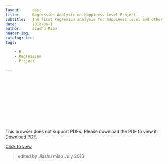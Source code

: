 ```yaml
---
layout:     post
title:      Regression Analysis on Happiness Level Project 
subtitle:   The first regresion analysis for happiness level and other dependent variables on a survey data.
date:       2018-06-1
author:     Jiashu Miao
header-img: 
catalog: true
tags:

    - R
    - Regression
    - Project 
    
---
```


<object data="https://render.githubusercontent.com/view/pdf?commit=4172f83a9592790c19d435b8095bf7041d0e8e71&enc_url=68747470733a2f2f7261772e67697468756275736572636f6e74656e742e636f6d2f6d69636861656c6d69616f6d69616f2f77656266696c652f343137326638336139353932373930633139643433356238303935626637303431643065386537312f5272656772657373696f6e2e706466&nwo=michaelmiaomiao%2Fwebfile&path=Rregression.pdf&repository_id=202414538&repository_type=Repository#dd4bfccc-2256-4c86-b701-80868a02ec3c" type="application/pdf" width="800px" height="1200px">
    <embed src="https://render.githubusercontent.com/view/pdf?commit=4172f83a9592790c19d435b8095bf7041d0e8e71&enc_url=68747470733a2f2f7261772e67697468756275736572636f6e74656e742e636f6d2f6d69636861656c6d69616f6d69616f2f77656266696c652f343137326638336139353932373930633139643433356238303935626637303431643065386537312f5272656772657373696f6e2e706466&nwo=michaelmiaomiao%2Fwebfile&path=Rregression.pdf&repository_id=202414538&repository_type=Repository#dd4bfccc-2256-4c86-b701-80868a02ec3c">
        <p>This browser does not support PDFs. Please download the PDF to view it: <a href="https://render.githubusercontent.com/view/pdf?commit=4172f83a9592790c19d435b8095bf7041d0e8e71&enc_url=68747470733a2f2f7261772e67697468756275736572636f6e74656e742e636f6d2f6d69636861656c6d69616f6d69616f2f77656266696c652f343137326638336139353932373930633139643433356238303935626637303431643065386537312f5272656772657373696f6e2e706466&nwo=michaelmiaomiao%2Fwebfile&path=Rregression.pdf&repository_id=202414538&repository_type=Repository#dd4bfccc-2256-4c86-b701-80868a02ec3c">Download PDF</a>.</p>
    </embed> 
</object>


[Click to view](https://render.githubusercontent.com/view/pdf?commit=4172f83a9592790c19d435b8095bf7041d0e8e71&enc_url=68747470733a2f2f7261772e67697468756275736572636f6e74656e742e636f6d2f6d69636861656c6d69616f6d69616f2f77656266696c652f343137326638336139353932373930633139643433356238303935626637303431643065386537312f5272656772657373696f6e2e706466&nwo=michaelmiaomiao%2Fwebfile&path=Rregression.pdf&repository_id=202414538&repository_type=Repository#dd4bfccc-2256-4c86-b701-80868a02ec3c)




> edited by Jiashu miao July 2018
